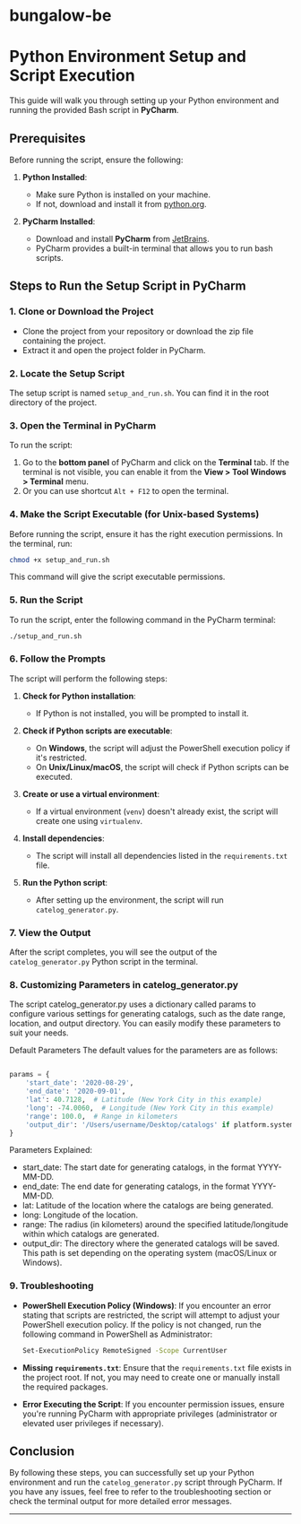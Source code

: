 # bungalow-be


# Python Environment Setup and Script Execution

This guide will walk you through setting up your Python environment and running the provided Bash script in **PyCharm**.

## Prerequisites

Before running the script, ensure the following:

1. **Python Installed**:
   - Make sure Python is installed on your machine.
   - If not, download and install it from [python.org](https://www.python.org/downloads/).

2. **PyCharm Installed**:
   - Download and install **PyCharm** from [JetBrains](https://www.jetbrains.com/pycharm/download/).
   - PyCharm provides a built-in terminal that allows you to run bash scripts.

## Steps to Run the Setup Script in PyCharm

### 1. Clone or Download the Project

- Clone the project from your repository or download the zip file containing the project.
- Extract it and open the project folder in PyCharm.

### 2. Locate the Setup Script

The setup script is named `setup_and_run.sh`. You can find it in the root directory of the project.

### 3. Open the Terminal in PyCharm

To run the script:

1. Go to the **bottom panel** of PyCharm and click on the **Terminal** tab. If the terminal is not visible, you can enable it from the **View > Tool Windows > Terminal** menu.
2. Or you can use shortcut `Alt + F12` to open the terminal.

### 4. Make the Script Executable (for Unix-based Systems)

Before running the script, ensure it has the right execution permissions. In the terminal, run:

```bash
chmod +x setup_and_run.sh
```

This command will give the script executable permissions.

### 5. Run the Script

To run the script, enter the following command in the PyCharm terminal:

```bash
./setup_and_run.sh
```

### 6. Follow the Prompts

The script will perform the following steps:

1. **Check for Python installation**:
   - If Python is not installed, you will be prompted to install it.
   
2. **Check if Python scripts are executable**:
   - On **Windows**, the script will adjust the PowerShell execution policy if it's restricted.
   - On **Unix/Linux/macOS**, the script will check if Python scripts can be executed.
   
3. **Create or use a virtual environment**:
   - If a virtual environment (`venv`) doesn't already exist, the script will create one using `virtualenv`.
   
4. **Install dependencies**:
   - The script will install all dependencies listed in the `requirements.txt` file.

5. **Run the Python script**:
   - After setting up the environment, the script will run `catelog_generator.py`.

### 7. View the Output

After the script completes, you will see the output of the `catelog_generator.py` Python script in the terminal.

### 8. Customizing Parameters in catelog_generator.py

The script catelog_generator.py uses a dictionary called params to configure various settings for generating catalogs, such as the date range, location, and output directory. You can easily modify these parameters to suit your needs.

Default Parameters
The default values for the parameters are as follows:

``` python

params = {
    'start_date': '2020-08-29',
    'end_date': '2020-09-01',
    'lat': 40.7128,  # Latitude (New York City in this example)
    'long': -74.0060,  # Longitude (New York City in this example)
    'range': 100.0,  # Range in kilometers
    'output_dir': '/Users/username/Desktop/catalogs' if platform.system() != "Windows" else 'C:\\Users\\username\\Desktop\\catalogs'
}
```

Parameters Explained:
- start_date: The start date for generating catalogs, in the format YYYY-MM-DD.
- end_date: The end date for generating catalogs, in the format YYYY-MM-DD.
- lat: Latitude of the location where the catalogs are being generated.
- long: Longitude of the location.
- range: The radius (in kilometers) around the specified latitude/longitude within which catalogs are generated.
- output_dir: The directory where the generated catalogs will be saved. This path is set depending on the operating system (macOS/Linux or Windows).

### 9. Troubleshooting

- **PowerShell Execution Policy (Windows)**:
  If you encounter an error stating that scripts are restricted, the script will attempt to adjust your PowerShell execution policy. If the policy is not changed, run the following command in PowerShell as Administrator:

  ```bash
  Set-ExecutionPolicy RemoteSigned -Scope CurrentUser
  ```

- **Missing `requirements.txt`**:
  Ensure that the `requirements.txt` file exists in the project root. If not, you may need to create one or manually install the required packages.

- **Error Executing the Script**:
  If you encounter permission issues, ensure you're running PyCharm with appropriate privileges (administrator or elevated user privileges if necessary).

## Conclusion

By following these steps, you can successfully set up your Python environment and run the `catelog_generator.py` script through PyCharm. If you have any issues, feel free to refer to the troubleshooting section or check the terminal output for more detailed error messages.

---